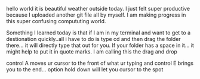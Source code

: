 hello world it is beautiful weather outside today. I just felt super productive because I uploaded another git file all by myself. I am making progress in this super confusing compututing world. 

Something I learned today is that if I am in my terminal and want to get to a destionation quickly..all i have to do is type 
cd and then drag the folder there... it will directly type that out for you. If your folder has a space in it... it might help to put it in quote marks. I am calling this the drag and drop 

control A moves ur cursor to the front of what ur typing and control E brings you to the end... option hold down will let you cursor to the spot

